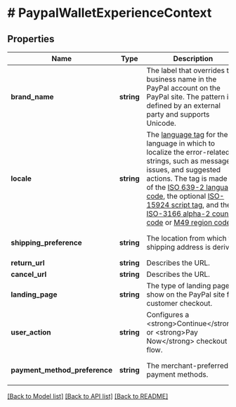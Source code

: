 # # PaypalWalletExperienceContext

## Properties

Name | Type | Description | Notes
------------ | ------------- | ------------- | -------------
**brand_name** | **string** | The label that overrides the business name in the PayPal account on the PayPal site. The pattern is defined by an external party and supports Unicode. | [optional]
**locale** | **string** | The [language tag](https://tools.ietf.org/html/bcp47#section-2) for the language in which to localize the error-related strings, such as messages, issues, and suggested actions. The tag is made up of the [ISO 639-2 language code](https://www.loc.gov/standards/iso639-2/php/code_list.php), the optional [ISO-15924 script tag](https://www.unicode.org/iso15924/codelists.html), and the [ISO-3166 alpha-2 country code](/api/rest/reference/country-codes/) or [M49 region code](https://unstats.un.org/unsd/methodology/m49/). | [optional]
**shipping_preference** | **string** | The location from which the shipping address is derived. | [optional] [default to 'GET_FROM_FILE']
**return_url** | **string** | Describes the URL. | [optional]
**cancel_url** | **string** | Describes the URL. | [optional]
**landing_page** | **string** | The type of landing page to show on the PayPal site for customer checkout. | [optional] [default to 'NO_PREFERENCE']
**user_action** | **string** | Configures a &lt;strong&gt;Continue&lt;/strong&gt; or &lt;strong&gt;Pay Now&lt;/strong&gt; checkout flow. | [optional] [default to 'CONTINUE']
**payment_method_preference** | **string** | The merchant-preferred payment methods. | [optional] [default to 'UNRESTRICTED']

[[Back to Model list]](../../README.md#models) [[Back to API list]](../../README.md#endpoints) [[Back to README]](../../README.md)
